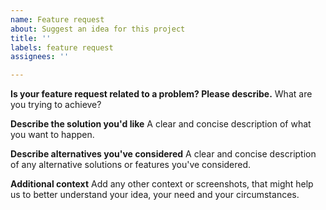 ```yaml
---
name: Feature request
about: Suggest an idea for this project
title: ''
labels: feature request
assignees: ''

---
```


**Is your feature request related to a problem? Please describe.**
What are you trying to achieve?

**Describe the solution you'd like**
A clear and concise description of what you want to happen.

**Describe alternatives you've considered**
A clear and concise description of any alternative solutions or features you've considered.

**Additional context**
Add any other context or screenshots, that might help us to better understand your idea, your need and your circumstances.
